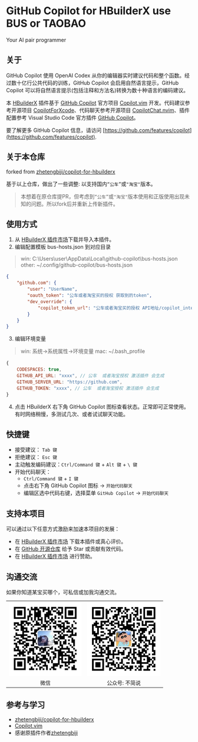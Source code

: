# GitHub Copilot for HBuilderX use BUS or TAOBAO

Your AI pair programmer

## 关于

GitHub Copilot 使用 OpenAI Codex 从你的编辑器实时建议代码和整个函数。经过数十亿行公共代码的训练，GitHub Copilot 会启用自然语言提示，GitHub Copilot 可以将自然语言提示(包括注释和方法名)转换为数十种语言的编码建议。

本 [HBuilderX](https://www.dcloud.io/hbuilderx.html) 插件基于 [GitHub Copilot](https://github.com/features/copilot) 官方项目 [Copilot.vim](https://github.com/github/copilot.vim) 开发。代码建议参考开源项目 [CopilotForXcode](https://github.com/intitni/CopilotForXcode)、代码聊天参考开源项目 [CopilotChat.nvim](https://github.com/gptlang/CopilotChat.nvim)、插件配置参考 Visual Studio Code 官方插件 [GitHub Copilot](https://marketplace.visualstudio.com/items?itemName=GitHub.copilot)。

要了解更多 GitHub Copilot 信息，请访问 [https://github.com/features/copilot](https://github.com/features/copilot).

## 关于本仓库

forked from [zhetengbiji/copilot-for-hbuilderx](https://github.com/zhetengbiji/copilot-for-hbuilderx)

基于以上仓库，做出了一些调整: 以支持国内`“公车”`或`"淘宝"`版本。

> 本想着在原仓库提PR，但考虑到`“公车”`或`"淘宝"`版本使用和正版使用出现未知的问题。所以fork后并重新上传新插件。


## 使用方式

1. 从 [HBuilderX 插件市场](https://ext.dcloud.net.cn/plugin?id=15241)下载并导入本插件。
2. 编辑配置模板 bus-hosts.json 到对应目录

> win:    C:\Users\user\AppData\Local\github-copilot\bus-hosts.json
> other:  ~/.config/github-copilot/bus-hosts.json

```json
{
    "github.com": {
        "user": "UserName",
        "oauth_token": "公车或者淘宝买的授权 获取到的token",
        "dev_override": {
            "copilot_token_url": "公车或者淘宝买的授权 API地址/copilot_internal/v2/token"
        }
    }
}
```

3. 编辑环境变量

> win: 系统->系统属性->环境变量
> mac: ~/.bash_profile

```js
{
    CODESPACES: true,
    GITHUB_API_URL: "xxxx", // 公车  或者淘宝授权 激活插件 会生成
    GITHUB_SERVER_URL: "https://github.com",
    GITHUB_TOKEN: "xxxx", // 公车  或者淘宝授权 激活插件 会生成
}
```

4. 点击 HBuilderX 右下角 GitHub Copilot 图标查看状态。正常即可正常使用。有时网络稍慢，多测试几次、或者试试聊天功能。


## 快捷键

- 接受建议： `Tab 键`
- 拒绝建议： `Esc 键`
- 主动触发编码建议：`Ctrl/Command 键` + `Alt 键` + `\ 键`
- 开始代码聊天：
  - `Ctrl/Command 键` + `I 键`
  - 点击右下角 GitHub Copilot 图标 -> `开始代码聊天`
  - 编辑区选中代码右键，选择菜单 `GitHub Copilot` -> `开始代码聊天`



## 支持本项目

可以通过以下任意方式激励来加速本项目的发展：

* 在 [HBuilderX 插件市场](https://ext.dcloud.net.cn/plugin?id=15241) 下载本插件或真心评价。
* 在 [GitHub 开源仓库](https://github.com/zhetengbiji/copilot-for-hbuilderx) 给予 Star 或贡献有效代码。
* 在 [HBuilderX 插件市场](https://ext.dcloud.net.cn/plugin?id=15241) 进行赞助。

## 沟通交流

如果你知道某宝买哪个，可私信或加我沟通交流。

<table>
<tr>
<td><img src="./assets/wechat1.jpg" style="height:200px"></img></td>
<td><img src="./assets/wechat2.jpg" style="height:200px"></img></td>
</tr>
<tr>
<td style="text-align:center">微信</td>
<td style="text-align:center">公众号: 不简说</td>
</tr>

</table>


## 参考与学习

* [zhetengbiji/copilot-for-hbuilderx](https://github.com/zhetengbiji/copilot-for-hbuilderx)
* [Copilot.vim](https://github.com/github/copilot.vim) 
* 感谢原插件作者[zhetengbiji](https://github.com/zhetengbiji)
